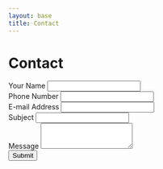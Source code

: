 ```yaml
---
layout: base
title: Contact
---
```


# Contact

<form id="contactForm" class="my-3">
  <div class="mb-3">
    <label for="name" class="form-label">Your Name</label>
    <input type="text" class="form-control" id="name" required>
  </div>
  <div class="mb-3">
    <label for="phone" class="form-label">Phone Number</label>
    <input type="tel" class="form-control" id="phone" required>
  </div>
  <div class="mb-3">
    <label for="email" class="form-label">E-mail Address</label>
    <input type="email" class="form-control" id="email" required>
  </div>
  <div class="mb-3">
    <label for="subject" class="form-label">Subject</label>
    <input type="text" class="form-control" id="subject" required>
  </div>
  <div class="mb-3">
    <label for="message" class="form-label">Message</label>
    <textarea class="form-control" id="message" rows="3" required></textarea>
  </div>
  <button type="submit" class="btn btn-primary">Submit</button>
</form>
<div id="spinner" style="display:none;">
  <i class="fas fa-spinner fa-spin"></i> Loading...
</div>
<div id="responseMessage" style="display:none;"></div>
